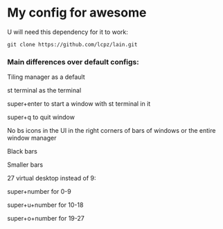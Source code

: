 # My config for awesome

U will need this dependency for it to work:

    git clone https://github.com/lcpz/lain.git

### Main differences over default configs:

Tiling manager as a default

st terminal as the terminal

super+enter to start a window with st terminal in it

super+q to quit window

No bs icons in the UI in the right corners of bars of windows or the entire window manager

Black bars

Smaller bars

27 virtual desktop instead of 9:

super+number for 0-9

super+u+number for 10-18

super+o+number for 19-27
